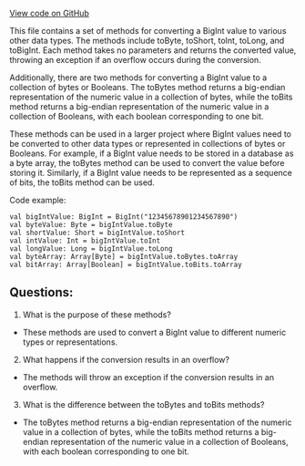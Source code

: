 [View code on GitHub](sigmastate-interpreterhttps://github.com/ScorexFoundation/sigmastate-interpreter/docs/spec/generated/BigInt_methods.tex)

This file contains a set of methods for converting a BigInt value to various other data types. The methods include toByte, toShort, toInt, toLong, and toBigInt. Each method takes no parameters and returns the converted value, throwing an exception if an overflow occurs during the conversion. 

Additionally, there are two methods for converting a BigInt value to a collection of bytes or Booleans. The toBytes method returns a big-endian representation of the numeric value in a collection of bytes, while the toBits method returns a big-endian representation of the numeric value in a collection of Booleans, with each boolean corresponding to one bit.

These methods can be used in a larger project where BigInt values need to be converted to other data types or represented in collections of bytes or Booleans. For example, if a BigInt value needs to be stored in a database as a byte array, the toBytes method can be used to convert the value before storing it. Similarly, if a BigInt value needs to be represented as a sequence of bits, the toBits method can be used. 

Code example:

```
val bigIntValue: BigInt = BigInt("12345678901234567890")
val byteValue: Byte = bigIntValue.toByte
val shortValue: Short = bigIntValue.toShort
val intValue: Int = bigIntValue.toInt
val longValue: Long = bigIntValue.toLong
val byteArray: Array[Byte] = bigIntValue.toBytes.toArray
val bitArray: Array[Boolean] = bigIntValue.toBits.toArray
```
## Questions: 
 1. What is the purpose of these methods?
- These methods are used to convert a BigInt value to different numeric types or representations.

2. What happens if the conversion results in an overflow?
- The methods will throw an exception if the conversion results in an overflow.

3. What is the difference between the toBytes and toBits methods?
- The toBytes method returns a big-endian representation of the numeric value in a collection of bytes, while the toBits method returns a big-endian representation of the numeric value in a collection of Booleans, with each boolean corresponding to one bit.